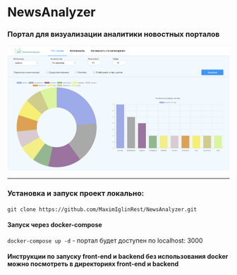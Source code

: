 # NewsAnalyzer
### Портал для визуализации аналитики новостных порталов

![Альтернативный текст](/doc-source/activity.png)
 ***

### Установка и запуск проект локально: 
``git clone https://github.com/MaximIglinRest/NewsAnalyzer.git``

#### Запуск  через docker-compose
``docker-compose up -d``  - портал будет доступен по localhost: 3000

#### Инструкции по запуску front-end и backend без использования docker можно посмотреть в директориях front-end и backend